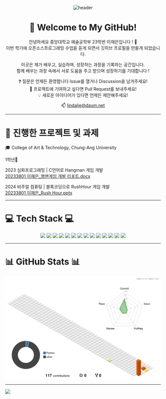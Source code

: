 <div align="center">

![header](https://capsule-render.vercel.app/api?type=Waving&height=300&text=Jae%20Eun&fontSize=80&animation=fadeIn&fontColor=FFFFFF)

# 👋 Welcome to My GitHub!

안녕하세요 중앙대학교 예술공학부 23학번 이재은입니다 ! 🙌  
이번 학기에 오픈소스프로그래밍 수업을 듣게 되면서 깃허브 프로필을 만들게 되었습니다.  

이곳은 제가 배우고, 실습하며, 성장하는 과정을 기록하는 공간입니다.  
함께 배우는 과정 속에서 서로 도움을 주고 받으며 성장하기를 기대합니다 !  

❓ 질문은 언제든 환영합니다 Issue를 열거나 Discussion을 남겨주세요!  
🤝 프로젝트에 기여하고 싶다면 Pull Request를 보내주세요!  
💡 새로운 아이디어가 있다면 언제든 제안해주세요!  

📫 lindalje@daum.net

</div>

---

# 🚀 진행한 프로젝트 및 과제

🎓 College of Art & Technology, Chung-Ang University  

1학년🔽  

2023 심화프로그래밍 | C언어로 Hangman 게임 개발  
[20233801 이재은_행맨게임 개발 리포트.docx](https://github.com/user-attachments/files/17871332/20233801._.docx)  

2024 비주얼 컴퓨팅 | 블록코딩으로 RushHour 게임 개발  
[20233801 이재은_Rush Hour.pptx](https://github.com/user-attachments/files/17871329/20233801._Rush.Hour.pptx)

---

# 💻 Tech Stack 💻

<div align="center">

<img src="https://img.shields.io/badge/Python-3776AB?style=flat-square&logo=Python&logoColor=white"/>  
<img src="https://img.shields.io/badge/C-A8B9CC?style=flat-square&logo=C&logoColor=white"/>  
<img src="https://img.shields.io/badge/c++-00599C?style=flat-square&logo=c%2B%2B&logoColor=white"/>  
<img src="https://img.shields.io/badge/java-007396?style=flat-square&logo=java&logoColor=white"/>  
<img src="https://img.shields.io/badge/Visual Studio-5C2D91?style=flat-square&logo=Visual Studio&logoColor=white"/>  
<img src="https://img.shields.io/badge/Visual Studio Code-007ACC?style=flat-square&logo=Visual Studio Code&logoColor=white"/>  
<img src="https://img.shields.io/badge/PyCharm-000000?style=flat-square&logo=PyCharm&logoColor=white"/>  
<img src="https://img.shields.io/badge/Git-F05032?style=flat-square&logo=git&logoColor=white"/>  
<img src="https://img.shields.io/badge/Google Colab-F9AB00?style=flat-square&logo=Google Colab&logoColor=white"/>  
<img src="https://img.shields.io/badge/Linux-FCC624?style=flat-square&logo=linux&logoColor=black"/>  
<img src="https://img.shields.io/badge/Adobe-FF0000?style=flat-square&logo=Adobe&logoColor=white"/>  
<img src="https://img.shields.io/badge/Adobe Photoshop-31A8FF?style=flat-square&logo=Adobe Photoshop&logoColor=white"/>  
<img src="https://img.shields.io/badge/Adobe Illustrator-FF9A00?style=flat-square&logo=Adobe Illustrator&logoColor=white"/>  
<img src="https://img.shields.io/badge/Adobe Premiere Pro-9999FF?style=flat-square&logo=Adobe Premiere Pro&logoColor=white"/>


</div>

---

# 📊 GitHub Stats 📊

![](./profile-3d-contrib/profile-season-animate.svg)  


---
[![](https://visitcount.itsvg.in/api?id=lindalje&icon=7&color=5)](https://visitcount.itsvg.in)
